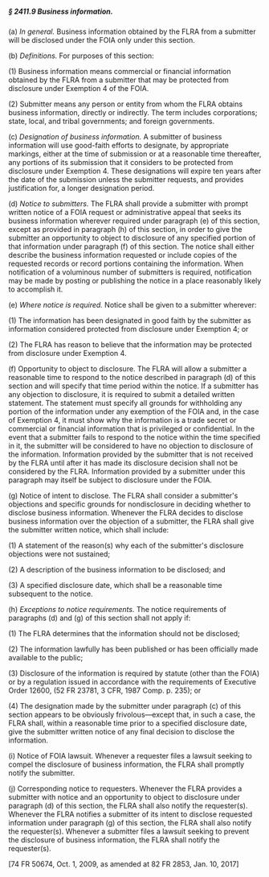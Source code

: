 ##### § 2411.9 Business information. #####

(a) *In general.* Business information obtained by the FLRA from a submitter will be disclosed under the FOIA only under this section.

(b) *Definitions.* For purposes of this section:

(1) Business information means commercial or financial information obtained by the FLRA from a submitter that may be protected from disclosure under Exemption 4 of the FOIA.

(2) Submitter means any person or entity from whom the FLRA obtains business information, directly or indirectly. The term includes corporations; state, local, and tribal governments; and foreign governments.

(c) *Designation of business information.* A submitter of business information will use good-faith efforts to designate, by appropriate markings, either at the time of submission or at a reasonable time thereafter, any portions of its submission that it considers to be protected from disclosure under Exemption 4. These designations will expire ten years after the date of the submission unless the submitter requests, and provides justification for, a longer designation period.

(d) *Notice to submitters.* The FLRA shall provide a submitter with prompt written notice of a FOIA request or administrative appeal that seeks its business information wherever required under paragraph (e) of this section, except as provided in paragraph (h) of this section, in order to give the submitter an opportunity to object to disclosure of any specified portion of that information under paragraph (f) of this section. The notice shall either describe the business information requested or include copies of the requested records or record portions containing the information. When notification of a voluminous number of submitters is required, notification may be made by posting or publishing the notice in a place reasonably likely to accomplish it.

(e) *Where notice is required.* Notice shall be given to a submitter wherever:

(1) The information has been designated in good faith by the submitter as information considered protected from disclosure under Exemption 4; or

(2) The FLRA has reason to believe that the information may be protected from disclosure under Exemption 4.

(f) Opportunity to object to disclosure. The FLRA will allow a submitter a reasonable time to respond to the notice described in paragraph (d) of this section and will specify that time period within the notice. If a submitter has any objection to disclosure, it is required to submit a detailed written statement. The statement must specify all grounds for withholding any portion of the information under any exemption of the FOIA and, in the case of Exemption 4, it must show why the information is a trade secret or commercial or financial information that is privileged or confidential. In the event that a submitter fails to respond to the notice within the time specified in it, the submitter will be considered to have no objection to disclosure of the information. Information provided by the submitter that is not received by the FLRA until after it has made its disclosure decision shall not be considered by the FLRA. Information provided by a submitter under this paragraph may itself be subject to disclosure under the FOIA.

(g) Notice of intent to disclose. The FLRA shall consider a submitter's objections and specific grounds for nondisclosure in deciding whether to disclose business information. Whenever the FLRA decides to disclose business information over the objection of a submitter, the FLRA shall give the submitter written notice, which shall include:

(1) A statement of the reason(s) why each of the submitter's disclosure objections were not sustained;

(2) A description of the business information to be disclosed; and

(3) A specified disclosure date, which shall be a reasonable time subsequent to the notice.

(h) *Exceptions to notice requirements.* The notice requirements of paragraphs (d) and (g) of this section shall not apply if:

(1) The FLRA determines that the information should not be disclosed;

(2) The information lawfully has been published or has been officially made available to the public;

(3) Disclosure of the information is required by statute (other than the FOIA) or by a regulation issued in accordance with the requirements of Executive Order 12600, (52 FR 23781, 3 CFR, 1987 Comp. p. 235); or

(4) The designation made by the submitter under paragraph (c) of this section appears to be obviously frivolous—except that, in such a case, the FLRA shall, within a reasonable time prior to a specified disclosure date, give the submitter written notice of any final decision to disclose the information.

(i) Notice of FOIA lawsuit. Whenever a requester files a lawsuit seeking to compel the disclosure of business information, the FLRA shall promptly notify the submitter.

(j) Corresponding notice to requesters. Whenever the FLRA provides a submitter with notice and an opportunity to object to disclosure under paragraph (d) of this section, the FLRA shall also notify the requester(s). Whenever the FLRA notifies a submitter of its intent to disclose requested information under paragraph (g) of this section, the FLRA shall also notify the requester(s). Whenever a submitter files a lawsuit seeking to prevent the disclosure of business information, the FLRA shall notify the requester(s).

[74 FR 50674, Oct. 1, 2009, as amended at 82 FR 2853, Jan. 10, 2017]